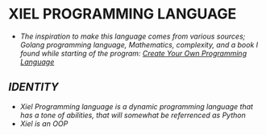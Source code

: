 # XIEL PROGRAMMING LANGUAGE

- _The inspiration to make this language comes from various sources; Golang programming language, Mathematics, complexity, and a book I found while starting of the program: [Create Your Own Programming Language](http://linktothegithub)_

## _IDENTITY_

- _Xiel Programming language is a dynamic programming language that has a tone of abilities, that will somewhat be referrenced as Python_
- _Xiel is an OOP_
